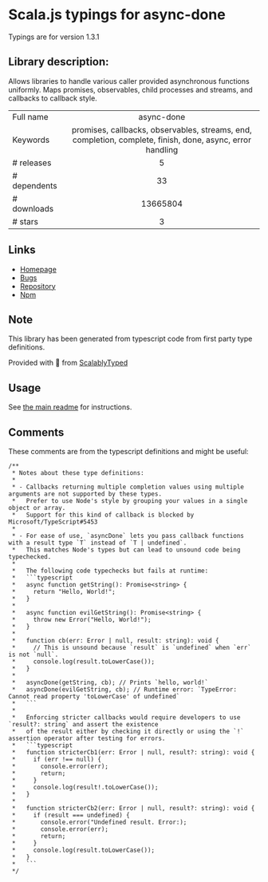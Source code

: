 
# Scala.js typings for async-done

Typings are for version 1.3.1

## Library description:
Allows libraries to handle various caller provided asynchronous functions uniformly. Maps promises, observables, child processes and streams, and callbacks to callback style.

|                    |                 |
| ------------------ | :-------------: |
| Full name          | async-done |
| Keywords           | promises, callbacks, observables, streams, end, completion, complete, finish, done, async, error handling |
| # releases         | 5 |
| # dependents       | 33 |
| # downloads        | 13665804 |
| # stars            | 3 |

## Links
- [Homepage](https://github.com/gulpjs/async-done#readme)
- [Bugs](https://github.com/gulpjs/async-done/issues)
- [Repository](https://github.com/gulpjs/async-done)
- [Npm](https://www.npmjs.com/package/async-done)
    


## Note
This library has been generated from typescript code from first party type definitions.

Provided with :purple_heart: from [ScalablyTyped](https://github.com/oyvindberg/ScalablyTyped)

## Usage
See [the main readme](../../readme.md) for instructions.

## Comments

These comments are from the typescript definitions and might be useful:
```
/**
 * Notes about these type definitions:
 *
 * - Callbacks returning multiple completion values using multiple arguments are not supported by these types.
 *   Prefer to use Node's style by grouping your values in a single object or array.
 *   Support for this kind of callback is blocked by Microsoft/TypeScript#5453
 *
 * - For ease of use, `asyncDone` lets you pass callback functions with a result type `T` instead of `T | undefined`.
 *   This matches Node's types but can lead to unsound code being typechecked.
 *
 *   The following code typechecks but fails at runtime:
 *   ```typescript
 *   async function getString(): Promise<string> {
 *     return "Hello, World!";
 *   }
 *
 *   async function evilGetString(): Promise<string> {
 *     throw new Error("Hello, World!");
 *   }
 *
 *   function cb(err: Error | null, result: string): void {
 *     // This is unsound because `result` is `undefined` when `err` is not `null`.
 *     console.log(result.toLowerCase());
 *   }
 *
 *   asyncDone(getString, cb); // Prints `hello, world!`
 *   asyncDone(evilGetString, cb); // Runtime error: `TypeError: Cannot read property 'toLowerCase' of undefined`
 *   ```
 *
 *   Enforcing stricter callbacks would require developers to use `result?: string` and assert the existence
 *   of the result either by checking it directly or using the `!` assertion operator after testing for errors.
 *   ```typescript
 *   function stricterCb1(err: Error | null, result?: string): void {
 *     if (err !== null) {
 *       console.error(err);
 *       return;
 *     }
 *     console.log(result!.toLowerCase());
 *   }
 *
 *   function stricterCb2(err: Error | null, result?: string): void {
 *     if (result === undefined) {
 *       console.error("Undefined result. Error:);
 *       console.error(err);
 *       return;
 *     }
 *     console.log(result.toLowerCase());
 *   }
 *   ```
 */

```

